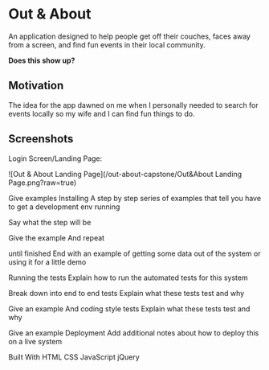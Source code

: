 Out & About 
===========
An application designed to help people get off their couches, faces away from a screen, and find fun events in their local community.

**Does this show up?**

Motivation
----------
The idea for the app dawned on me when I personally needed to search for events locally so my wife and I can find fun things to do. 

Screenshots
----------
Login Screen/Landing Page:

![Out & About Landing Page](/out-about-capstone/Out&About Landing Page.png?raw=true)

Give examples
Installing
A step by step series of examples that tell you have to get a development env running

Say what the step will be

Give the example
And repeat

until finished
End with an example of getting some data out of the system or using it for a little demo

Running the tests
Explain how to run the automated tests for this system

Break down into end to end tests
Explain what these tests test and why

Give an example
And coding style tests
Explain what these tests test and why

Give an example
Deployment
Add additional notes about how to deploy this on a live system

Built With
HTML
CSS
JavaScript
jQuery
